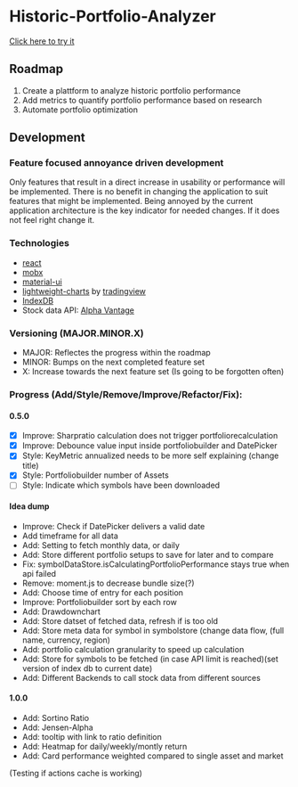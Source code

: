 # Historic-Portfolio-Analyzer

[Click here to try it](https://sirbenedick.github.io/historic-portfolio-analyzer)

## Roadmap

1. Create a plattform to analyze historic portfolio performance
2. Add metrics to quantify portfolio performance based on research
3. Automate portfolio optimization

## Development

### Feature focused annoyance driven development

Only features that result in a direct increase in usability or performance will be implemented.
There is no benefit in changing the application to suit features that might be implemented.
Being annoyed by the current application architecture is the key indicator for needed changes. If it does not feel right change it.

### Technologies

- [react](https://reactjs.org)
- [mobx](https://mobx.js.org/README.html)
- [material-ui](https://material-ui.com)
- [lightweight-charts](https://github.com/tradingview/lightweight-charts) by [tradingview](https://www.tradingview.com/lightweight-charts/)
- [IndexDB](https://developer.mozilla.org/de/docs/Web/API/IndexedDB_API)
- Stock data API: [Alpha Vantage](https://www.alphavantage.co)

### Versioning (MAJOR.MINOR.X)

- MAJOR: Reflectes the progress within the roadmap
- MINOR: Bumps on the next completed feature set
- X: Increase towards the next feature set (Is going to be forgotten often)

### Progress (Add/Style/Remove/Improve/Refactor/Fix):

#### 0.5.0

- [x] Improve: Sharpratio calculation does not trigger portfoliorecalculation
- [x] Improve: Debounce value input inside portfoliobuilder and DatePicker
- [x] Style: KeyMetric annualized needs to be more self explaining (change title)
- [x] Style: Portfoliobuilder number of Assets
- [ ] Style: Indicate which symbols have been downloaded

#### Idea dump

- Improve: Check if DatePicker delivers a valid date
- Add timeframe for all data
- Add: Setting to fetch monthly data, or daily
- Add: Store different portfolio setups to save for later and to compare
- Fix: symbolDataStore.isCalculatingPortfolioPerformance stays true when api failed
- Remove: moment.js to decrease bundle size(?)
- Add: Choose time of entry for each position
- Improve: Portfoliobuilder sort by each row
- Add: Drawdownchart
- Add: Store datset of fetched data, refresh if is too old
- Add: Store meta data for symbol in symbolstore (change data flow, (full name, currency, region)
- Add: portfolio calculation granularity to speed up calculation
- Add: Store for symbols to be fetched (in case API limit is reached)(set version of index db to current date)
- Add: Different Backends to call stock data from different sources

#### 1.0.0

- Add: Sortino Ratio
- Add: Jensen-Alpha
- Add: tooltip with link to ratio definition
- Add: Heatmap for daily/weekly/montly return
- Add: Card performance weighted compared to single asset and market

(Testing if actions cache is working)
